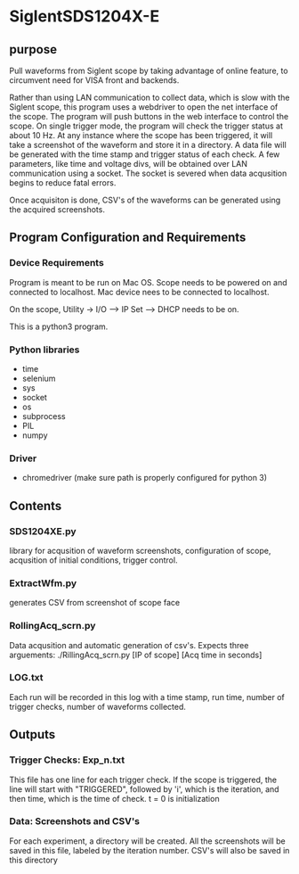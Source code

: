 # SiglentSDS1204X-E

## purpose

Pull waveforms from Siglent scope by taking advantage of online feature, to circumvent need for VISA front and backends.

Rather than using LAN communication to collect data, which is slow with the Siglent scope, this program uses a webdriver to open the net interface of the scope. The program will push buttons in the web interface to control the scope. On single trigger mode, the program will check the trigger status at about 10 Hz. At any instance where the scope has been triggered, it will take a screenshot of the waveform and store it in a directory. A data file will be generated with the time stamp and trigger status of each check. A few parameters, like time and voltage divs, will be obtained over LAN communication using a socket. The socket is severed when data acqusition begins to reduce fatal errors. 

Once acquisiton is done, CSV's of the waveforms can be generated using the acquired screenshots. 

## Program Configuration and Requirements 

### Device Requirements
Program is meant to be run on Mac OS. Scope needs to be powered on and connected to localhost. Mac device nees to be connected to localhost. 

On the scope, Utility -> I/O --> IP Set --> DHCP needs to be on. 

This is a python3 program.

### Python libraries 
- time 
- selenium 
- sys
- socket
- os
- subprocess
- PIL
- numpy

### Driver
- chromedriver (make sure path is properly configured for python 3)

## Contents
### SDS1204XE.py
library for acqusition of waveform screenshots, configuration of scope, acqusition of initial conditions, trigger control.

### ExtractWfm.py 
generates CSV from screenshot of scope face

### RollingAcq_scrn.py
Data acqusition and automatic generation of csv's. Expects three arguements: ./RillingAcq_scrn.py [IP of scope] [Acq time in seconds]

### LOG.txt
Each run will be recorded in this log with a time stamp, run time, number of trigger checks, number of waveforms collected.

## Outputs 
### Trigger Checks: Exp_n.txt
This file has one line for each trigger check. If the scope is triggered, the line will start with "TRIGGERED", followed by 'i', which is the iteration, and then time, which is the time of check. t = 0 is initialization

### Data: Screenshots and CSV's
For each experiment, a directory will be created. All the screenshots will be saved in this file, labeled by the iteration number. CSV's will also be saved in this directory 

